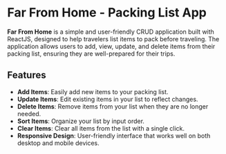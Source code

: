 # Far From Home - Packing List App

**Far From Home** is a simple and user-friendly CRUD application built with ReactJS, designed to help travelers list items to pack before traveling. The application allows users to add, view, update, and delete items from their packing list, ensuring they are well-prepared for their trips.

## Features

- **Add Items**: Easily add new items to your packing list.
- **Update Items**: Edit existing items in your list to reflect changes.
- **Delete Items**: Remove items from your list when they are no longer needed.
- **Sort Items**: Organize your list by input order.
- **Clear Items**: Clear all items from the list with a single click.
- **Responsive Design**: User-friendly interface that works well on both desktop and mobile devices.





